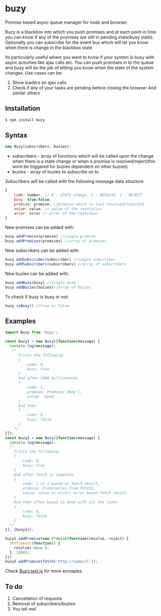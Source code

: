 # buzy
Promise based async queue manager for node and browser.

Buzy is a blackbox into which you push promises and at each point in time you can know if any of the promises are still in pending state(busy state). Optionally you can subscribe for the event bus which will let you know when there is change in the blackbox state

Its particularly useful where you want to know if your system is busy with async activities like ajax calls etc. You can push promises in to the queue and buzy will do the job of letting you know when the state of the system changes.
Use cases can be:
1) Show loaders on ajax calls
2) Check if any of your tasks are pending before closing the browser
And similar others

## Installation
```bash
$ npm install buzy
```

## Syntax
```javascript
new Buzy(subscribers, buzies);
```
- subscribers - array of functions which will be called upon the change when there is a state change or when a promise is resolved/reject(this wont be triggered for buzies dependent on other buzies)
- buzies - array of buzies to subscribe on to

Subscribers will be called with the following message data structure
```javascript
{
    code: number, // 0 - STATE change, 1 - RESOLVE, 2 - REJECT
    busy: true/false,
    promise: promise, //promise which is last resolved/rejected
    value: value, // value of the resolution
    error: error // error of the rejection
}
```

New promises can be added with: 
```javascript
buzy.addPromise(promise) //single promise
buzy.addPromises(promises) //array of promises
```
New subscribers can be added with: 
```javascript
buzy.addSubscriber(subscriber) //single subscriber
buzy.addSubscribers(subscribers) //array of subscribers
```
New buzies can be added with: 
```javascript
buzy.addBuzy(buzy) //single buzy
buzy.addBuzies(buzies)//array of buzies
```

To check if buzy is busy or not:
```javascript
buzy.isBusy() //true or false
```

## Examples
```javascript
import Buzy from 'buzy';

const buzy1 = new Buzy([function(message) {
  console.log(message);
   /*
      Prints the following:
      {
          code: 0,
          busy: true
      }
      And after 1000 milliseconds
      {
          code: 1,
          promise: Promise{'done'},
          value: 'done'
      }
      And then
      {
          code: 0,
          busy: false
      }
    */
}]);
const buzy2 = new Buzy([function(message) {
  console.log(message);
  /*
    Prints the following:
    {
        code: 0,
        busy: true
    }
    And after fetch is complete
    {
        code: 1 or 2 based on fetch result,
        promise: Promise{res from fetch},
        value: value or error: error based fetch result
    }
    And then after buzy1 is done with all the tasks
    {
        code: 0,
        busy: false
    }
  */
}], [buzy1]);

buzy1.addPromise(new Promise(function(resolve, reject) {
  setTimeout(function() {
    resolve('done');
  }, 1000);
}))
buzy2.addPromise(fetch('http://someurl'));
```
Check [Buzy.test.js](src/Buzy.test.js) for more exmaples
## To do
1) Cancellation of requests
2) Removal of subscribers/buzies
3) You tell me!